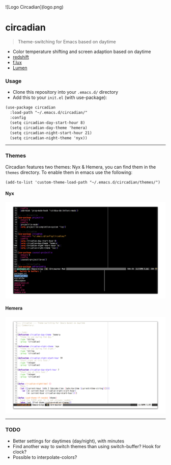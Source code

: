 <div style="width: 100%;">
![Logo Circadian](logo.png)
</div>

# circadian
> Theme-switching for Emacs based on daytime

- Color temperature shifting and screen adaption based on daytime
- [redshift](https://wiki.archlinux.org/index.php/Redshift)
- [f.lux](https://justgetflux.com/news/pages/mac/)
- [Lumen](https://github.com/anishathalye/lumen)

### Usage
- Clone this repository into your `.emacs.d/` directory
- Add this to your `init.el` (with use-package):

```elisp
(use-package circadian
  :load-path "~/.emacs.d/circadian/"
  :config
  (setq circadian-day-start-hour 8)
  (setq circadian-day-theme 'hemera)
  (setq circadian-night-start-hour 21)
  (setq circadian-night-theme 'nyx))
```

---

### Themes
Circadian features two themes: Nyx & Hemera, you can find them in the `themes` directory.
To enable them in emacs use the following:

```elisp
(add-to-list 'custom-theme-load-path "~/.emacs.d/circadian/themes/")
```

#### Nyx
![Nyx Theme](./themes/preview/nyx.png)

#### Hemera
![Hemera Theme](./themes/preview/hemera.png)

---

### TODO
- Better settings for daytimes (day/night), with minutes
- Find another way to switch themes than using switch-buffer? Hook for clock?
- Possible to interpolate-colors?
